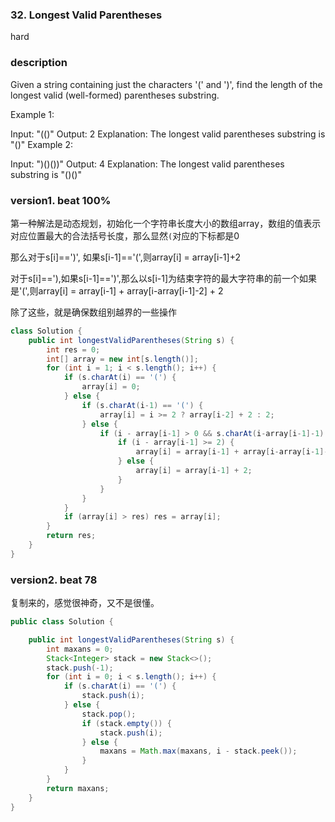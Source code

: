 ### 32. Longest Valid Parentheses

hard

### description

Given a string containing just the characters '(' and ')', find the length of the longest valid (well-formed) parentheses substring.

Example 1:

Input: "(()"
Output: 2
Explanation: The longest valid parentheses substring is "()"
Example 2:

Input: ")()())"
Output: 4
Explanation: The longest valid parentheses substring is "()()"

### version1. beat 100%

第一种解法是动态规划，初始化一个字符串长度大小的数组array，数组的值表示对应位置最大的合法括号长度，那么显然`(`对应的下标都是0

那么对于s[i]==')', 如果s[i-1]=='(',则array[i] = array[i-1]+2

对于s[i]=='),如果s[i-1]==')',那么以s[i-1]为结束字符的最大字符串的前一个如果是'(',则array[i] = array[i-1] + array[i-array[i-1]-2] + 2

除了这些，就是确保数组别越界的一些操作

```java
class Solution {
    public int longestValidParentheses(String s) {
        int res = 0;
        int[] array = new int[s.length()];
        for (int i = 1; i < s.length(); i++) {
            if (s.charAt(i) == '(') {
                array[i] = 0;
            } else {
                if (s.charAt(i-1) == '(') {
                    array[i] = i >= 2 ? array[i-2] + 2 : 2;
                } else {
                    if (i - array[i-1] > 0 && s.charAt(i-array[i-1]-1) == '(') {
                        if (i - array[i-1] >= 2) {
                            array[i] = array[i-1] + array[i-array[i-1]-2] + 2;
                        } else {
                            array[i] = array[i-1] + 2;
                        }
                    }
                }
            }
            if (array[i] > res) res = array[i];
        }
        return res;
    }
}
```

### version2. beat 78

复制来的，感觉很神奇，又不是很懂。

```java
public class Solution {

    public int longestValidParentheses(String s) {
        int maxans = 0;
        Stack<Integer> stack = new Stack<>();
        stack.push(-1);
        for (int i = 0; i < s.length(); i++) {
            if (s.charAt(i) == '(') {
                stack.push(i);
            } else {
                stack.pop();
                if (stack.empty()) {
                    stack.push(i);
                } else {
                    maxans = Math.max(maxans, i - stack.peek());
                }
            }
        }
        return maxans;
    }
}
```